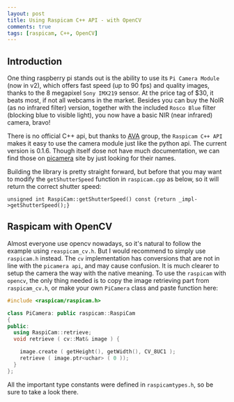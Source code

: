 ```yaml
---
layout: post
title: Using Raspicam C++ API - with OpenCV
comments: true
tags: [raspicam, C++, OpenCV]
---
```


## Introduction
One thing raspberry pi stands out is the ability to use its `Pi Camera Module` (now in v2), which offers fast speed (up to 90 fps) and quality images, thanks to the 8 megapixel `Sony IMX219` sensor. At the price tag of $30, it beats most, if not all webcams in the market. Besides you can buy the NoIR (as no infrared filter) version, together with the included `Rosco Blue` filter (blocking blue to visible light), you now have a basic NIR (near infrared) camera, bravo!

There is no official C++ api, but thanks to [AVA](https://www.uco.es/investiga/grupos/ava/node/40) group, the `Raspicam C++ API` makes it easy to use the camera module just like the python api. The current version is 0.1.6. Though itself dose not have much documentation, we can find those on [picamera](https://picamera.readthedocs.io/en/release-1.13/) site  by just looking for their names.

Building the library is pretty straight forward, but before that you may want to modify the `getShutterSpeed` function in `raspicam.cpp` as below, so it will return the correct shutter speed:
```
unsigned int RaspiCam::getShutterSpeed() const {return _impl->getShutterSpeed();}
```


## Raspicam with OpenCV
Almost everyone use opencv nowadays, so it's natural to follow the example using `reaspicam_cv.h`. But I would recommend to simply use `raspicam.h` instead. The `cv` implementation has conversions that are not in line with the `picamera api`, and may cause confusion. It is much clearer to setup the camera the way with the native meaning. To use the `raspicam` with `opencv`, the only thing needed is to copy the image retrieving part from `raspicam_cv.h`, or make your own `PiCamera` class and paste function here:

``` cpp
#include <raspicam/raspicam.h>

class PiCamera: public raspicam::RaspiCam
{
public:
  using RaspiCam::retrieve;
  void retrieve ( cv::Mat& image ) {

    image.create ( getHeight(), getWidth(), CV_8UC1 );
    retrieve ( image.ptr<uchar> ( 0 ));
  }
};
```

All the important type constants were defined in `raspicamtypes.h`, so be sure to take a look there.
